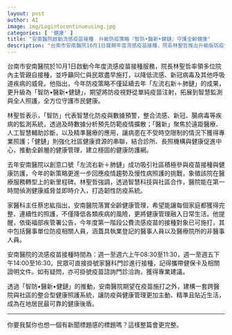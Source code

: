 ```yaml
---
layout: post
author: AI
image: img/Logintocontinueusing.jpg
categories: [ '健康' ]
title: "安南醫院啟動流感疫苗接種　升級防疫策略『智防•醫新•健鏈』守護全齡健康"  
description: "台南市安南醫院10月1日展開年度流感疫苗接種，院長林聖哲推出升級版防疫策略『智防•醫新•健鏈』，結合智慧監測、遠距醫療與社區健保網，全方位防範流感、新冠及多種呼吸道疾病，打造在地韌性健康照護系統。"  "
---
```

台南市安南醫院於10月1日啟動今年度流感疫苗接種服務，院長林聖哲率領多位院內主管親自接種，並呼籲同仁與民眾盡早施打，以降低流感、新冠病毒及其他呼吸道疾病的威脅。他指出，今年防疫策略不僅延續去年「左流右新＋肺鏈」的成果，更升級為「智防•醫新•健鏈」，期望將防疫視野從單純疫苗注射，拓展到智慧監測與全人照護，全方位守護市民健康。  

林聖哲表示，「智防」代表智慧化防疫與數據預警，整合流感、新冠、腸病毒等疾病的監測系統，透過及時數據分析預先防範疫情擴散；「醫新」聚焦於遠距醫療、人工智慧輔助診斷，以及精準醫療的應用，讓病患在不受時空限制的情況下獲得專業照護；「健鏈」則強化社區健康資源的串聯，結合診所、長照機構與健康促進中心，推動全齡層的健康管理，建立穩固的健康防護網。  

去年安南醫院以創意口號「左流右新＋肺鏈」成功吸引社區積極參與疫苗接種與健康防護，今年的新策略更進一步回應疫情趨勢及慢性病照護的挑戰，象徵該院在醫療服務轉型上的新里程碑。林聖哲強調，透過智慧科技與社區合作，醫院能在第一時間偵測健康威脅並即時介入，打造韌性防疫系統。  

家醫科主任蔡忠紘指出，安南醫院落實全齡健康管理，希望能讓每個家庭都獲得完整、連續性的照護，不僅降低各類疾病的風險，更將健康管理融入日常生活。他提醒，依衛福部疾管署公告，今年度第一階段公費流感疫苗的接種對象已可施打，其中包括醫事單位防疫相關人員，涵蓋具執業登記的醫事人員以及醫療院所的非醫事人員。  

安南醫院的流感疫苗接種時間為：週一至週六上午08:30至11:30，週一至週五下午14:00至16:30。民眾可直接掛號家醫科門診進行接種，記得攜帶健保卡及相關證明文件。如有疑問，亦可掛號疫苗諮詢門診洽詢，獲得專業建議。  

透過「智防•醫新•健鏈」的推動，安南醫院期望在疫苗施打之外，建構一套跨醫院與社區的整合型健康照護系統，讓防疫與健康管理更加主動、精準且貼近生活，成為在地居民最可靠的健康後盾。  

---

你要我幫你也想一個有新聞標題感的標題嗎？這樣整篇會更完整。